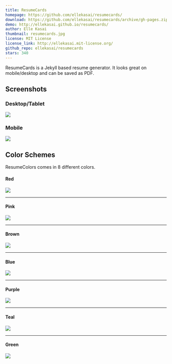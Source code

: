 ```yaml
---
title: ResumeCards
homepage: https://github.com/ellekasai/resumecards/
download: https://github.com/ellekasai/resumecards/archive/gh-pages.zip
demo: http://ellekasai.github.io/resumecards/
author: Elle Kasai
thumbnail: resumecards.jpg
license: MIT License
license_link: http://ellekasai.mit-license.org/
github_repo: ellekasai/resumecards
stars: 340
---
```


ResumeCards is a Jekyll based resume generator. It looks great on
mobile/desktop and can be saved as PDF.

## Screenshots

### Desktop/Tablet

![](http://cl.ly/image/3O342N0b0y1h/sample_default.png)

### Mobile

![](http://cl.ly/ZKCy/resume_sample_mobile.png)

## Color Schemes

ResumeColors comes in 8 different colors.

#### Red

![](http://cl.ly/image/0Q442g393E0O/sample_red.png)

---

#### Pink

![](http://cl.ly/image/2r0d3C201Q2y/sample_pink.png)

---

#### Brown

![](http://cl.ly/image/1A3p0v2n2I2O/sample_brown.png)

---

#### Blue

![](http://cl.ly/image/102r3e1y010w/sample_blue.png)

---

#### Purple

![](http://cl.ly/image/130Y2y1X1228/sample_purple.png)

---

#### Teal

![](http://cl.ly/image/3L042k3L3i2m/sample_teal.png)

---

#### Green

![](http://cl.ly/image/031u3a070V3f/sample_green.png)
